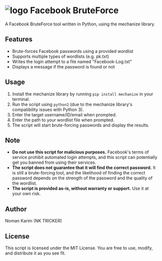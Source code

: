 ![logo](https://nomankarim8.github.io/Facebook-Pin-Cracker/)
**Facebook BruteForce**
=====================

A Facebook BruteForce tool written in Python, using the mechanize library.

**Features**
------------

* Brute-forces Facebook passwords using a provided wordlist
* Supports multiple types of wordlists (e.g. pk.txt)
* Writes the login attempt to a file named "Facebook-Log.txt"
* Displays a message if the password is found or not

**Usage**
--------

1. Install the mechanize library by running `pip install mechanize` in your terminal.
2. Run the script using `python2` (due to the mechanize library's compatibility issues with Python 3).
3. Enter the target username/ID/email when prompted.
4. Enter the path to your wordlist file when prompted.
5. The script will start brute-forcing passwords and display the results.

**Note**
-----

* **Do not use this script for malicious purposes.** Facebook's terms of service prohibit automated login attempts, and this script can potentially get you banned from using their services.
* **The script does not guarantee that it will find the correct password.** It is still a brute-forcing tool, and the likelihood of finding the correct password depends on the strength of the password and the quality of the wordlist.
* **The script is provided as-is, without warranty or support.** Use it at your own risk.

**Author**
---------

Noman Karim (NK TRICKER)

**License**
---------

This script is licensed under the MIT License. You are free to use, modify, and distribute it as you see fit.